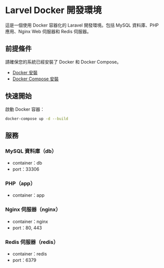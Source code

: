 # Larvel Docker 開發環境

這是一個使用 Docker 容器化的 Laravel 開發環境。包括 MySQL 資料庫、PHP 應用、Nginx Web 伺服器和 Redis 伺服器。

## 前提條件

請確保您的系統已經安裝了 Docker 和 Docker Compose。

- [Docker 安裝](https://docs.docker.com/get-docker/)
- [Docker Compose 安裝](https://docs.docker.com/compose/install/)

## 快速開始

啟動 Docker 容器：

```bash
docker-compose up -d --build
```

## 服務

### MySQL 資料庫（db）

- container：db
- port：33306

### PHP（app）

- container：app

### Nginx 伺服器（nginx）

- container：nginx
- port：80, 443

### Redis 伺服器（redis）

- container：redis
- port：6379
